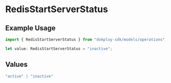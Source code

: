 # RedisStartServerStatus

## Example Usage

```typescript
import { RedisStartServerStatus } from "dokploy-sdk/models/operations";

let value: RedisStartServerStatus = "inactive";
```

## Values

```typescript
"active" | "inactive"
```